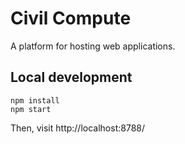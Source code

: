 # Civil Compute

A platform for hosting web applications.

## Local development

```
npm install
npm start
```

Then, visit http://localhost:8788/
